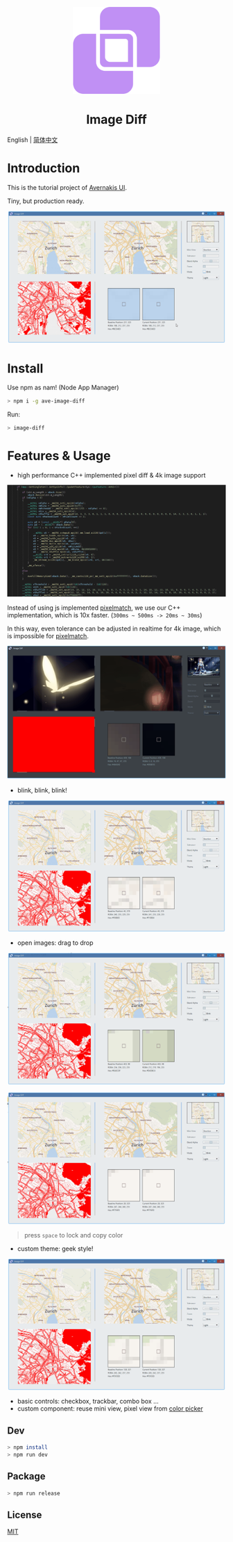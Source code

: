 <p align="center">
    <img width="200" src="./assets/compare.png">
</p>

<h1 align="center">Image Diff</h1>

English | [简体中文](./README_zh-cn.md)

# Introduction

This is the tutorial project of [Avernakis UI](https://qber-soft.github.io/Ave-Nodejs-Docs/).

Tiny, but production ready.

![view diff](./docs/images/view-diff.gif)

# Install

Use npm as nam! (Node App Manager)

```bash
> npm i -g ave-image-diff
```

Run:

```bash
> image-diff
```

# Features & Usage

-   high performance C++ implemented pixel diff & 4k image support

![cpp opt](./docs/images/cpp-opt.png)

Instead of using js implemented [pixelmatch](https://github.com/mapbox/pixelmatch), we use our C++ implementation, which is 10x faster. (`300ms ~ 500ms -> 20ms ~ 30ms`)

In this way, even tolerance can be adjusted in realtime for 4k image, which is impossible for [pixelmatch](https://github.com/mapbox/pixelmatch).

![4k](./docs/images/4k.gif)

-   blink, blink, blink!

![blink](./docs/images/blink.gif)

-   open images: drag to drop

![drag-to-drop-1](./docs/images/drag-to-drop-1.gif)

![drag-to-drop-2](./docs/images/drag-to-drop-2.gif)

> press `space` to lock and copy color

-   custom theme: geek style!

![theme](./docs/images/theme-geek.gif)

-   basic controls: checkbox, trackbar, combo box ...
-   custom component: reuse mini view, pixel view from [color picker](https://github.com/rerender2021/ave-color-picker)

## Dev

```bash
> npm install
> npm run dev
```

## Package

```bash
> npm run release
```

## License

[MIT](./LICENSE)
